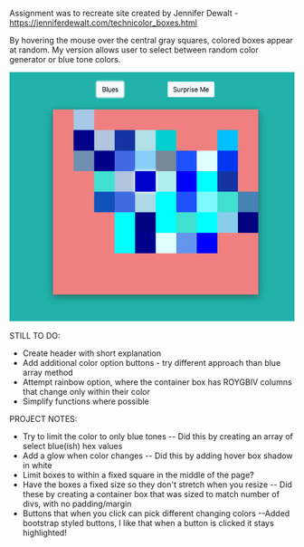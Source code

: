 Assignment was to recreate site created by Jennifer Dewalt - https://jenniferdewalt.com/technicolor_boxes.html

By hovering the mouse over the central gray squares, colored boxes appear at random.
My version allows user to select between random color generator or blue tone colors. 

![Image of Hue Boxes](https://github.com/reg710/Hue-Boxes/blob/main/HueBoxes-SampleImage.png)

STILL TO DO:
- Create header with short explanation
- Add additional color option buttons - try different approach than blue array method
- Attempt rainbow option, where the container box has ROYGBIV columns that change only within their color
- Simplify functions where possible 

PROJECT NOTES:
- Try to limit the color to only blue tones
    -- Did this by creating an array of select blue(ish) hex values 
- Add a glow when color changes
    -- Did this by adding hover box shadow in white
- Limit boxes to within a fixed square in the middle of the page?
- Have the boxes a fixed size so they don't stretch when you resize
    -- Did these by creating a container box that was sized to match number of divs, with no padding/margin
- Buttons that when you click can pick different changing colors 
    --Added bootstrap styled buttons, I like that when a button is clicked it stays highlighted!


